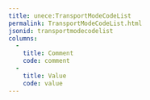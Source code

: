 ```yaml
---
title: unece:TransportModeCodeList
permalink: TransportModeCodeList.html
jsonid: transportmodecodelist
columns:
  - 
    title: Comment
    code: comment
  - 
    title: Value
    code: value
---
```

